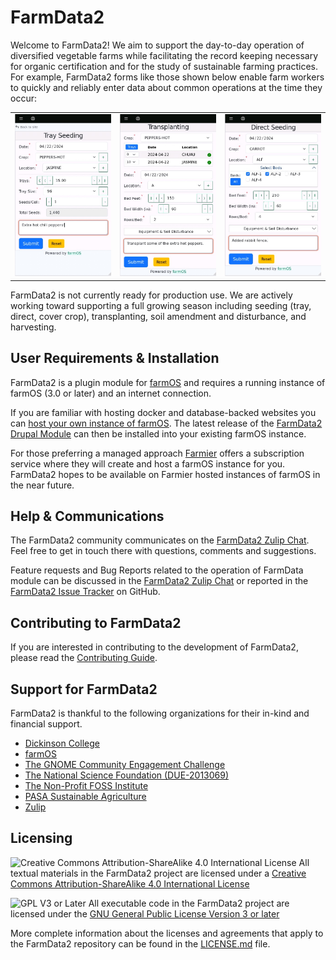 # FarmData2

Welcome to FarmData2! We aim to support the day-to-day operation of diversified vegetable farms while facilitating the record keeping necessary for organic certification and for the study of sustainable farming practices. For example, FarmData2 forms like those shown below enable farm workers to quickly and reliably enter data about common operations at the time they occur:

<table border=0>
  <tr>
    <td>
      <a href="docs/images/TraySeeding.jpg"><img src="docs/images/TraySeeding.jpg" alt="The Tray Seeding Form" width="200" /></a>
    </td>
    <td>
      <a href="docs/images/Transplanting.jpg"><img src="docs/images/Transplanting.jpg" alt="The Transplanting Form" width="200" /></a>
    </td>
    <td>
      <a href="docs/images/DirectSeeding.jpg"><img src="docs/images/DirectSeeding.jpg" alt="The Direct Seeding Form" width="200" /></a>
    </td>
  </tr>
</table>

FarmData2 is not currently ready for production use. We are actively working toward supporting a full growing season including seeding (tray, direct, cover crop), transplanting, soil amendment and disturbance, and harvesting.

## User Requirements & Installation

FarmData2 is a plugin module for [farmOS](https://www.drupal.org/project/farm) and requires a running instance of farmOS (3.0 or later) and an internet connection.

If you are familiar with hosting docker and database-backed websites you can [host your own instance of farmOS](https://farmos.org/hosting/install/). The latest release of the [FarmData2 Drupal Module](https://www.drupal.org/project/farmdata2) can then be installed into your existing farmOS instance.

For those preferring a managed approach [Farmier](https://farmier.com/) offers a subscription service where they will create and host a farmOS instance for you. FarmData2 hopes to be available on Farmier hosted instances of farmOS in the near future.

## Help & Communications

The FarmData2 community communicates on the [FarmData2 Zulip Chat](https://farmdata2.zulipchat.com). Feel free to get in touch there with questions, comments and suggestions.

Feature requests and Bug Reports related to the operation of FarmData module can be discussed in the [FarmData2 Zulip Chat](https://farmdata2.zulipchat.com) or reported in the [FarmData2 Issue Tracker](https://github.com/FarmData2/FarmData2/issues) on GitHub.

## Contributing to FarmData2

If you are interested in contributing to the development of FarmData2, please read the [Contributing Guide](CONTRIBUTING.md).

## Support for FarmData2

FarmData2 is thankful to the following organizations for their in-kind and financial support.

- [Dickinson College](https://www.dickinson.edu/)
- [farmOS](https://farmos.org/)
- [The GNOME Community Engagement Challenge](https://www.gnome.org/challenge/)
- [The National Science Foundation (DUE-2013069)](https://www.nsf.gov/awardsearch/showAward?AWD_ID=2013069)
- [The Non-Profit FOSS Institute](https://npfi.org/)
- [PASA Sustainable Agriculture](https://pasafarming.org/)
- [Zulip](https://zulip.com)

## Licensing

![Creative Commons Attribution-ShareAlike 4.0 International License](https://i.creativecommons.org/l/by-sa/4.0/88x31.png 'Creative Commons License') All textual materials in the FarmData2 project are licensed under a [Creative Commons Attribution-ShareAlike 4.0 International License](http://creativecommons.org/licenses/by-sa/4.0/)

![GPL V3 or Later](https://www.gnu.org/graphics/gplv3-or-later-sm.png 'GPL V3 or later') All executable code in the FarmData2 project are licensed under the [GNU General Public License Version 3 or later](https://www.gnu.org/licenses/gpl.txt)

More complete information about the licenses and agreements that apply to the FarmData2 repository can be found in the [LICENSE.md](LICENSE.md) file.
